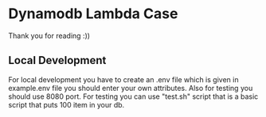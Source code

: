 # Dynamodb Lambda Case 
Thank you for reading :))
## Local Development
For local development you have to create an .env file which is given in example.env file you should enter your own 
attributes. Also for testing you should use 8080 port.
For testing you can use "test.sh" script that is a basic script that puts 100 item in your db. 


